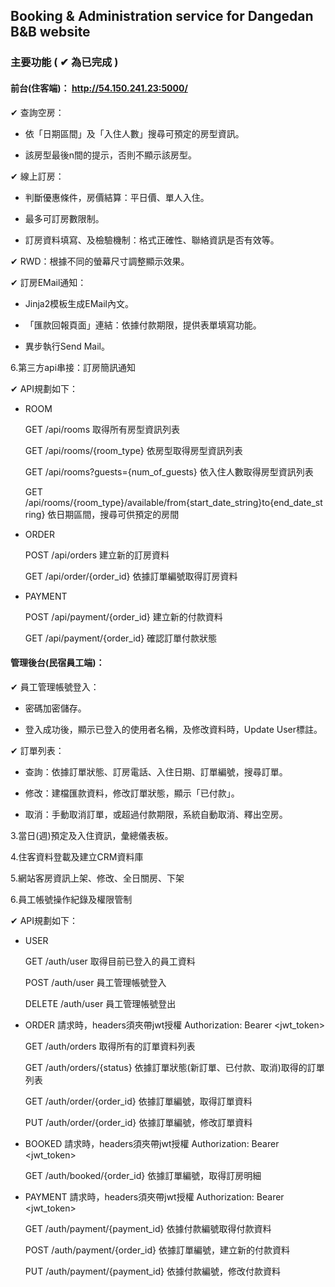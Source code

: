 ## Booking & Administration service for Dangedan B&B website

### 主要功能 ( ✔ 為已完成 )

#### 前台(住客端)： http://54.150.241.23:5000/

✔ 查詢空房：

- 依「日期區間」及「入住人數」搜尋可預定的房型資訊。

- 該房型最後n間的提示，否則不顯示該房型。

✔ 線上訂房：

- 判斷優惠條件，房價結算：平日價、單人入住。

- 最多可訂房數限制。

- 訂房資料填寫、及檢驗機制：格式正確性、聯絡資訊是否有效等。

✔ RWD：根據不同的螢幕尺寸調整顯示效果。

✔ 訂房EMail通知：

- Jinja2模板生成EMail內文。
 
- 「匯款回報頁面」連結：依據付款期限，提供表單填寫功能。
 
- 異步執行Send Mail。

6.第三方api串接：訂房簡訊通知

✔ API規劃如下：

- ROOM

    GET /api/rooms 取得所有房型資訊列表

    GET /api/rooms/{room_type} 依房型取得房型資訊列表

    GET /api/rooms?guests={num_of_guests} 依入住人數取得房型資訊列表

    GET /api/rooms/{room_type}/available/from{start_date_string}to{end_date_string} 依日期區間，搜尋可供預定的房間

- ORDER

    POST /api/orders 建立新的訂房資料

    GET /api/order/{order_id} 依據訂單編號取得訂房資料
    
- PAYMENT

    POST /api/payment/{order_id} 建立新的付款資料

    GET /api/payment/{order_id} 確認訂單付款狀態

#### 管理後台(民宿員工端)：

✔ 員工管理帳號登入：

- 密碼加密儲存。

- 登入成功後，顯示已登入的使用者名稱，及修改資料時，Update User標註。

✔ 訂單列表：

- 查詢：依據訂單狀態、訂房電話、入住日期、訂單編號，搜尋訂單。

- 修改：建檔匯款資料，修改訂單狀態，顯示「已付款」。

- 取消：手動取消訂單，或超過付款期限，系統自動取消、釋出空房。
  
3.當日(週)預定及入住資訊，彙總儀表板。

4.住客資料登載及建立CRM資料庫

5.網站客房資訊上架、修改、全日關房、下架

6.員工帳號操作紀錄及權限管制

✔ API規劃如下：

- USER

    GET /auth/user 取得目前已登入的員工資料

    POST /auth/user 員工管理帳號登入

    DELETE /auth/user 員工管理帳號登出

- ORDER 請求時，headers須夾帶jwt授權 Authorization: Bearer <jwt_token>

    GET /auth/orders 取得所有的訂單資料列表

    GET /auth/orders/{status} 依據訂單狀態(新訂單、已付款、取消)取得的訂單列表

    GET /auth/order/{order_id} 依據訂單編號，取得訂單資料

    PUT /auth/order/{order_id} 依據訂單編號，修改訂單資料

- BOOKED 請求時，headers須夾帶jwt授權 Authorization: Bearer <jwt_token>

    GET /auth/booked/{order_id} 依據訂單編號，取得訂房明細

- PAYMENT 請求時，headers須夾帶jwt授權 Authorization: Bearer <jwt_token>

    GET /auth/payment/{payment_id} 依據付款編號取得付款資料

    POST /auth/payment/{order_id} 依據訂單編號，建立新的付款資料

    PUT /auth/payment/{payment_id} 依據付款編號，修改付款資料
    
